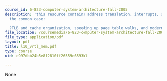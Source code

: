 ```yaml
---
course_id: 6-823-computer-system-architecture-fall-2005
description: 'this resource contains address translation, interrupts, speeding up
  the common case:

  ?TLB and cache organization, speeding up page table walks, and modern usage.'
file_location: /coursemedia/6-823-computer-system-architecture-fall-2005/c997dbb24b5e8f2810ff26559e6593b1_l10_vrtl_mem.pdf
file_type: application/pdf
layout: pdf
title: l10_vrtl_mem.pdf
type: course
uid: c997dbb24b5e8f2810ff26559e6593b1

---
```

None